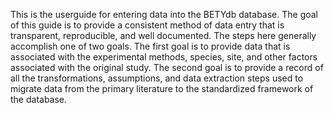 This is the userguide for entering data into the BETYdb database. The goal of this guide is to provide a consistent method of data entry that is transparent, reproducible, and well documented. The steps here generally accomplish one of two goals. The first goal is to provide data that is associated with the experimental methods, species, site, and other factors associated with the original study. The second goal is to provide a record of all the transformations, assumptions, and data extraction steps used to migrate data from the primary literature to the standardized framework of the database.